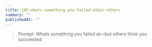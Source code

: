 ```yaml
---
title: 105-whats-something-you-failed-atbut-others
summary: ""
publishedAt: ""
---
```


> Prompt: Whats something you failed at—but others think you succeeded

